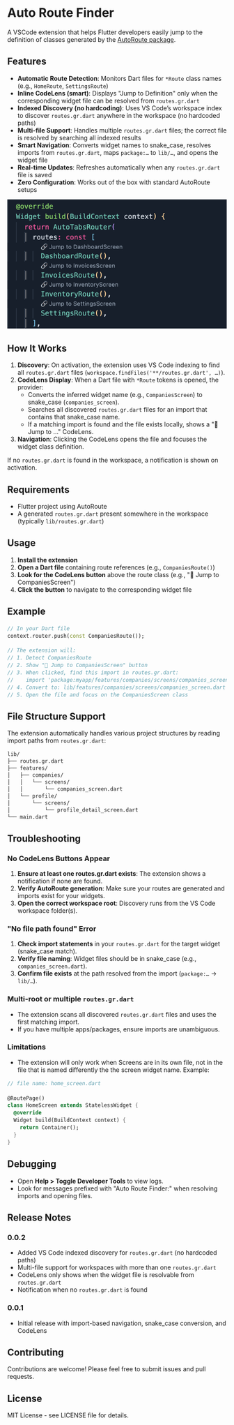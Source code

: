 # Auto Route Finder

A VSCode extension that helps Flutter developers easily jump to the definition of classes generated by the [AutoRoute package](https://pub.dev/packages/auto_route).


## Features

- **Automatic Route Detection**: Monitors Dart files for `*Route` class names (e.g., `HomeRoute`, `SettingsRoute`)
- **Inline CodeLens (smart)**: Displays "Jump to Definition" only when the corresponding widget file can be resolved from `routes.gr.dart`
- **Indexed Discovery (no hardcoding)**: Uses VS Code’s workspace index to discover `routes.gr.dart` anywhere in the workspace (no hardcoded paths)
- **Multi-file Support**: Handles multiple `routes.gr.dart` files; the correct file is resolved by searching all indexed results
- **Smart Navigation**: Converts widget names to snake_case, resolves imports from `routes.gr.dart`, maps `package:…` to `lib/…`, and opens the widget file
- **Real-time Updates**: Refreshes automatically when any `routes.gr.dart` file is saved
- **Zero Configuration**: Works out of the box with standard AutoRoute setups

![Preview](assets/preview.png)

## How It Works

1. **Discovery**: On activation, the extension uses VS Code indexing to find all `routes.gr.dart` files (`workspace.findFiles('**/routes.gr.dart', …)`).
2. **CodeLens Display**: When a Dart file with `*Route` tokens is opened, the provider:
   - Converts the inferred widget name (e.g., `CompaniesScreen`) to snake_case (`companies_screen`).
   - Searches all discovered `routes.gr.dart` files for an import that contains that snake_case name.
   - If a matching import is found and the file exists locally, shows a "🔗 Jump to …" CodeLens.
3. **Navigation**: Clicking the CodeLens opens the file and focuses the widget class definition.

If no `routes.gr.dart` is found in the workspace, a notification is shown on activation.

## Requirements

- Flutter project using AutoRoute
- A generated `routes.gr.dart` present somewhere in the workspace (typically `lib/routes.gr.dart`)

## Usage

1. **Install the extension**
2. **Open a Dart file** containing route references (e.g., `CompaniesRoute()`)
3. **Look for the CodeLens button** above the route class (e.g., "🔗 Jump to CompaniesScreen")
4. **Click the button** to navigate to the corresponding widget file

## Example

```dart
// In your Dart file
context.router.push(const CompaniesRoute());

// The extension will:
// 1. Detect CompaniesRoute
// 2. Show "🔗 Jump to CompaniesScreen" button
// 3. When clicked, find this import in routes.gr.dart:
//    import 'package:myapp/features/companies/screens/companies_screen.dart' as _i4;
// 4. Convert to: lib/features/companies/screens/companies_screen.dart
// 5. Open the file and focus on the CompaniesScreen class
```

## File Structure Support

The extension automatically handles various project structures by reading import paths from `routes.gr.dart`:

```
lib/
├── routes.gr.dart
├── features/
│   ├── companies/
│   │   └── screens/
│   │       └── companies_screen.dart
│   └── profile/
│       └── screens/
│           └── profile_detail_screen.dart
└── main.dart
```

## Troubleshooting

### No CodeLens Buttons Appear

1. **Ensure at least one routes.gr.dart exists**: The extension shows a notification if none are found.
2. **Verify AutoRoute generation**: Make sure your routes are generated and imports exist for your widgets.
3. **Open the correct workspace root**: Discovery runs from the VS Code workspace folder(s).

### "No file path found" Error

1. **Check import statements** in your `routes.gr.dart` for the target widget (snake_case match).
2. **Verify file naming**: Widget files should be in snake_case (e.g., `companies_screen.dart`).
3. **Confirm file exists** at the path resolved from the import (`package:…` → `lib/…`).

### Multi-root or multiple `routes.gr.dart`

- The extension scans all discovered `routes.gr.dart` files and uses the first matching import.
- If you have multiple apps/packages, ensure imports are unambiguous.

### Limitations
- The extension will only work when Screens are in its own file, not in the file that is named differently the the screen widget name.
Example:
```dart
// file name: home_screen.dart

@RoutePage()
class HomeScreen extends StatelessWidget {
  @override
  Widget build(BuildContext context) {
    return Container();
  }
}
```

## Debugging

- Open **Help > Toggle Developer Tools** to view logs.
- Look for messages prefixed with "Auto Route Finder:" when resolving imports and opening files.

## Release Notes

### 0.0.2
- Added VS Code indexed discovery for `routes.gr.dart` (no hardcoded paths)
- Multi-file support for workspaces with more than one `routes.gr.dart`
- CodeLens only shows when the widget file is resolvable from `routes.gr.dart`
- Notification when no `routes.gr.dart` is found

### 0.0.1
- Initial release with import-based navigation, snake_case conversion, and CodeLens

## Contributing

Contributions are welcome! Please feel free to submit issues and pull requests.

## License

MIT License - see LICENSE file for details.